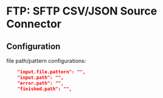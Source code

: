 # FTP: SFTP CSV/JSON Source Connector

## Configuration

file path/pattern configurations:

```json
    "input.file.pattern": "",
    "input.path": "",
    "error.path": "",
    "finished.path": "",
```
